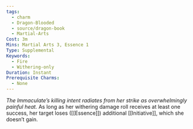 ```yaml
---
tags:
  - charm
  - Dragon-Blooded
  - source/dragon-book
  - Martial-Arts
Cost: 3m
Mins: Martial Arts 3, Essence 1
Type: Supplemental
Keywords:
  - Fire
  - Withering-only
Duration: Instant
Prerequisite Charms:
  - None
---
```

*The Immaculate’s killing intent radiates from her strike as overwhelmingly painful heat.*
As long as her withering damage roll receives at least one success, her target loses ([[Essence]]) additional [[Initiative]], which she doesn’t gain.